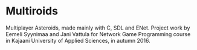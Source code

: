 # Multiroids
Multiplayer Asteroids, made mainly with C, SDL and ENet.
Project work by Eemeli Syynimaa and Jani Vattula for Network Game Programming course in
Kajaani University of Applied Sciences, in autumn 2016.
